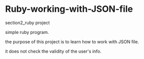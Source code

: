 # Ruby-working-with-JSON-file
section2_ruby project

simple ruby program.

the purpose of this project is to learn how to work with 
JSON file.

it does not check the validity of the user's info.
